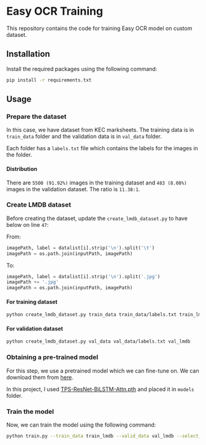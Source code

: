 # Easy OCR Training

This repository contains the code for training Easy OCR model on custom dataset.

## Installation

Install the required packages using the following command:

```bash
pip install -r requirements.txt
```

## Usage

### Prepare the dataset

In this case, we have dataset from KEC marksheets. The training data is in `train_data` folder and the validation data is in `val_data` folder.

Each folder has a `labels.txt` file which contains the labels for the images in the folder.

#### Distribution

There are `5500 (91.92%)` images in the training dataset and `483 (8.08%)` images in the validation dataset. The ratio is `11.38:1`.


### Create LMDB dataset

Before creating the dataset, update the `create_lmdb_dataset.py` to have below on line `47`:

From:

```python
imagePath, label = datalist[i].strip('\n').split('\t')
imagePath = os.path.join(inputPath, imagePath)
```

To:

```python
imagePath, label = datalist[i].strip('\n').split('.jpg')
imagePath += '.jpg'
imagePath = os.path.join(inputPath, imagePath)
```

#### For training dataset

```bash
python create_lmdb_dataset.py train_data train_data/labels.txt train_lmdb
```

#### For validation dataset

```bash
python create_lmdb_dataset.py val_data val_data/labels.txt val_lmdb
```

### Obtaining a pre-trained model

For this step, we use a pretrained model which we can fine-tune on. We can download them from [here](https://drive.google.com/drive/folders/15WPsuPJDCzhp2SvYZLRj8mAlT3zmoAMW).

In this project, I used [TPS-ResNet-BiLSTM-Attn.pth](https://drive.google.com/file/d/1b59rXuGGmKne1AuHnkgDzoYgKeETNMv9/view?usp=sharing) and placed it in `models` folder.

### Train the model

Now, we can train the model using the following command:

```bash
python train.py --train_data train_lmdb --valid_data val_lmdb --select_data "/" --batch_ratio 1.0 --Transformation TPS --FeatureExtraction ResNet --SequenceModeling BiLSTM --Prediction Attn --saved_model models/TPS-ResNet-BiLSTM-Attn.pth --batch_size 8 --data_filtering_off --workers 4 --batch_max_length 80 --num_iter 10 --valInterval 5 --FT
```